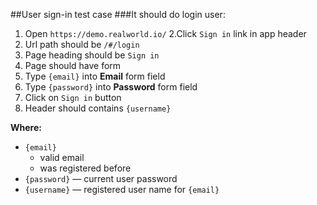 ##User sign-in test case
###It should do login user:
1. Open `https://demo.realworld.io/`
2.Click `Sign in` link in app header
3. Url path should be `/#/login`
4. Page heading should be `Sign in`
5. Page should have form
6. Type `{email}` into **Email** form field
7. Type `{password}` into **Password** form field
8. Click on `Sign in` button
9. Header should contains `{username}`

**Where:**
* `{email}`
  * valid email
  * was registered before
* `{password}` — current user password
* `{username}` — registered user name for `{email}`